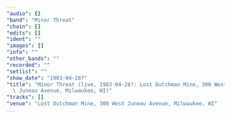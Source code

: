 ```yaml
---
"audio": {}
"band": "Minor Threat"
"chain": []
"edits": []
"ident": ""
"images": []
"info": ""
"other_bands": ""
"recorded": ""
"setlist": ""
"show_date": "1983-04-28?"
"title": "Minor Threat (live, 1983-04-28?: Lost Dutchman Mine, 300 West\
  \ Juneau Avenue, Milwaukee, WI)"
"tracks": []
"venue": "Lost Dutchman Mine, 300 West Juneau Avenue, Milwaukee, WI"
...
```

